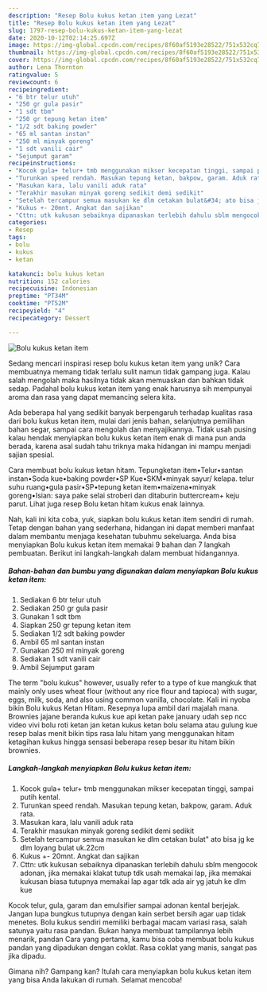 ```yaml
---
description: "Resep Bolu kukus ketan item yang Lezat"
title: "Resep Bolu kukus ketan item yang Lezat"
slug: 1797-resep-bolu-kukus-ketan-item-yang-lezat
date: 2020-10-12T02:14:25.697Z
image: https://img-global.cpcdn.com/recipes/8f60af5193e28522/751x532cq70/bolu-kukus-ketan-item-foto-resep-utama.jpg
thumbnail: https://img-global.cpcdn.com/recipes/8f60af5193e28522/751x532cq70/bolu-kukus-ketan-item-foto-resep-utama.jpg
cover: https://img-global.cpcdn.com/recipes/8f60af5193e28522/751x532cq70/bolu-kukus-ketan-item-foto-resep-utama.jpg
author: Lena Thornton
ratingvalue: 5
reviewcount: 6
recipeingredient:
- "6 btr telur utuh"
- "250 gr gula pasir"
- "1 sdt tbm"
- "250 gr tepung ketan item"
- "1/2 sdt baking powder"
- "65 ml santan instan"
- "250 ml minyak goreng"
- "1 sdt vanili cair"
- "Sejumput garam"
recipeinstructions:
- "Kocok gula+ telur+ tmb menggunakan mikser kecepatan tinggi, sampai putih kental."
- "Turunkan speed rendah. Masukan tepung ketan, bakpow, garam. Aduk rata."
- "Masukan kara, lalu vanili aduk rata"
- "Terakhir masukan minyak goreng sedikit demi sedikit"
- "Setelah tercampur semua masukan ke dlm cetakan bulat&#34; ato bisa jg ke dlm loyang bulat uk.22cm"
- "Kukus +- 20mnt. Angkat dan sajikan"
- "Cttn: utk kukusan sebaiknya dipanaskan terlebih dahulu sblm mengocok adonan, jika memakai klakat tutup tdk usah memakai lap, jika memakai kukusan biasa tutupnya memakai lap agar tdk ada air yg jatuh ke dlm kue"
categories:
- Resep
tags:
- bolu
- kukus
- ketan

katakunci: bolu kukus ketan 
nutrition: 152 calories
recipecuisine: Indonesian
preptime: "PT34M"
cooktime: "PT52M"
recipeyield: "4"
recipecategory: Dessert

---
```



![Bolu kukus ketan item](https://img-global.cpcdn.com/recipes/8f60af5193e28522/751x532cq70/bolu-kukus-ketan-item-foto-resep-utama.jpg)

Sedang mencari inspirasi resep bolu kukus ketan item yang unik? Cara membuatnya memang tidak terlalu sulit namun tidak gampang juga. Kalau salah mengolah maka hasilnya tidak akan memuaskan dan bahkan tidak sedap. Padahal bolu kukus ketan item yang enak harusnya sih mempunyai aroma dan rasa yang dapat memancing selera kita.

Ada beberapa hal yang sedikit banyak berpengaruh terhadap kualitas rasa dari bolu kukus ketan item, mulai dari jenis bahan, selanjutnya pemilihan bahan segar, sampai cara mengolah dan menyajikannya. Tidak usah pusing kalau hendak menyiapkan bolu kukus ketan item enak di mana pun anda berada, karena asal sudah tahu triknya maka hidangan ini mampu menjadi sajian spesial.

Cara membuat bolu kukus ketan hitam. Tepungketan item•Telur•santan instan•Soda kue•baking powder•SP Kue•SKM•minyak sayur/ kelapa. telur suhu ruang•gula pasir•SP•tepung ketan item•maizena•minyak goreng•Isian: saya pake selai stroberi dan ditaburin buttercream+ keju parut. Lihat juga resep Bolu ketan hitam kukus enak lainnya.


Nah, kali ini kita coba, yuk, siapkan bolu kukus ketan item sendiri di rumah. Tetap dengan bahan yang sederhana, hidangan ini dapat memberi manfaat dalam membantu menjaga kesehatan tubuhmu sekeluarga. Anda bisa menyiapkan Bolu kukus ketan item memakai 9 bahan dan 7 langkah pembuatan. Berikut ini langkah-langkah dalam membuat hidangannya.

<!--inarticleads1-->

##### Bahan-bahan dan bumbu yang digunakan dalam menyiapkan Bolu kukus ketan item:

1. Sediakan 6 btr telur utuh
1. Sediakan 250 gr gula pasir
1. Gunakan 1 sdt tbm
1. Siapkan 250 gr tepung ketan item
1. Sediakan 1/2 sdt baking powder
1. Ambil 65 ml santan instan
1. Gunakan 250 ml minyak goreng
1. Sediakan 1 sdt vanili cair
1. Ambil Sejumput garam


The term &#34;bolu kukus&#34; however, usually refer to a type of kue mangkuk that mainly only uses wheat flour (without any rice flour and tapioca) with sugar, eggs, milk, soda, and also using common vanilla, chocolate. Kali ini nyoba bikin Bolu kukus Ketan Hitam. Resepnya lupa ambil dari majalah mana. Brownies jajane beranda kukus kue api ketan pake january udah sep ncc video vivi bolu roti ketan jan ketan kukus ketan bolu selama atau gulung kue resep balas menit bikin tips rasa lalu hitam yang menggunakan hitam ketagihan kukus hingga sensasi beberapa resep besar itu hitam bikin brownies. 

<!--inarticleads2-->

##### Langkah-langkah menyiapkan Bolu kukus ketan item:

1. Kocok gula+ telur+ tmb menggunakan mikser kecepatan tinggi, sampai putih kental.
1. Turunkan speed rendah. Masukan tepung ketan, bakpow, garam. Aduk rata.
1. Masukan kara, lalu vanili aduk rata
1. Terakhir masukan minyak goreng sedikit demi sedikit
1. Setelah tercampur semua masukan ke dlm cetakan bulat&#34; ato bisa jg ke dlm loyang bulat uk.22cm
1. Kukus +- 20mnt. Angkat dan sajikan
1. Cttn: utk kukusan sebaiknya dipanaskan terlebih dahulu sblm mengocok adonan, jika memakai klakat tutup tdk usah memakai lap, jika memakai kukusan biasa tutupnya memakai lap agar tdk ada air yg jatuh ke dlm kue


Kocok telur, gula, garam dan emulsifier sampai adonan kental berjejak. Jangan lupa bungkus tutupnya dengan kain serbet bersih agar uap tidak menetes. Bolu kukus sendiri memiliki berbagai macam variasi rasa, salah satunya yaitu rasa pandan. Bukan hanya membuat tampilannya lebih menarik, pandan Cara yang pertama, kamu bisa coba membuat bolu kukus pandan yang dipadukan dengan coklat. Rasa coklat yang manis, sangat pas jika dipadu. 

Gimana nih? Gampang kan? Itulah cara menyiapkan bolu kukus ketan item yang bisa Anda lakukan di rumah. Selamat mencoba!
